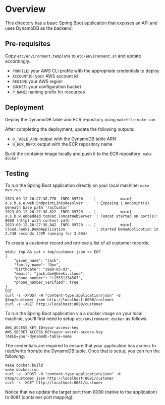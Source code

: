# Overview
This directory has a basic Spring Boot application that exposes an API and uses DynamoDB as the backend.

## Pre-requisites
Copy `etc/environment.template` to `etc/environment.sh` and update accordingly.
* `PROFILE`: your AWS CLI profile with the appropriate credentials to deploy
* `ACCOUNTID`: your AWS account id
* `REGION`: your AWS region
* `BUCKET`: your configuration bucket
* `P_NAME`: naming prefix for resources

## Deployment
Deploy the DynamoDB table and ECR repository using `makefile`: `make sam`

After completing the deployment, update the following outputs:
* `O_TABLE_ARN`: output with the DynamoDB table ARN
* `O_ECR_REPO`: output with the ECR repository name

Build the container image locally and push it to the ECR repository: `make docker`

## Testing
To run the Spring Boot application directly on your local machine: `make mvn.run`
```
2023-09-12 20:27:38.770  INFO 89720 --- [           main] o.s.b.a.e.web.EndpointLinksResolver      : Exposing 1 endpoint(s) beneath base path '/actuator'
2023-09-12 20:27:38.822  INFO 89720 --- [           main] o.s.b.w.embedded.tomcat.TomcatWebServer  : Tomcat started on port(s): 8080 (http) with context path ''
2023-09-12 20:27:38.842  INFO 89720 --- [           main] cloud.heeki.DemoApplication              : Started DemoApplication in 2.748 seconds (JVM running for 3.094)
```

To create a customer record and retrieve a list of all customer records:
```
mkdir tmp && cat > tmp/customer.json << EOF
{
    "given_name": "Jack",
    "family_name": "Doe",
    "birthdate": "1960-03-03",
    "email": "jack.doe@heeki.cloud",
    "phone_number": "+15551234567",
    "phone_number_verified": true
}
EOF
curl -s -XPOST -H "content-type:application/json" -d @tmp/customer.json http://localhost:8080/customer
curl -s -XGET http://localhost:8080/customer
```

To run the Spring Boot application via a docker image on your local machine, you'll first need to setup `etc/environment.docker` as follows:
```
AWS_ACCESS_KEY_ID=your-access-key
AWS_SECRET_ACCESS_KEY=your-secret-access-key
TABLE=your-dynamodb-table-name
```

The credentials are required to ensure that your application has access to read/write from/to the DynamoDB table. Once that is setup, you can run the following:
```
make docker.build
make docker.run
curl -s -XPOST -H "content-type:application/json" -d @tmp/customer.json http://localhost:8081/customer
curl -s -XGET http://localhost:8081/customer
```

Notice that we update the target port from 8080 (native to the application) to 8081 (container port mapping).
